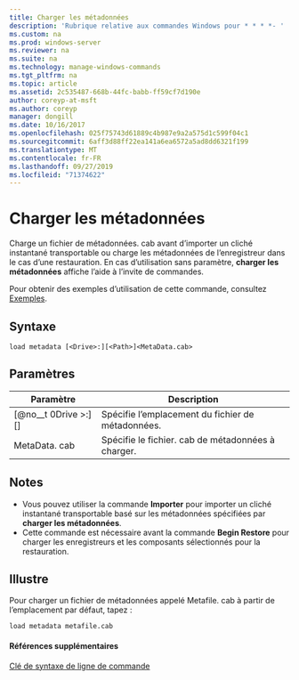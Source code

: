 ```yaml
---
title: Charger les métadonnées
description: 'Rubrique relative aux commandes Windows pour * * * *- '
ms.custom: na
ms.prod: windows-server
ms.reviewer: na
ms.suite: na
ms.technology: manage-windows-commands
ms.tgt_pltfrm: na
ms.topic: article
ms.assetid: 2c535487-668b-44fc-babb-ff59cf7d190e
author: coreyp-at-msft
ms.author: coreyp
manager: dongill
ms.date: 10/16/2017
ms.openlocfilehash: 025f75743d61889c4b987e9a2a575d1c599f04c1
ms.sourcegitcommit: 6aff3d88ff22ea141a6ea6572a5ad8dd6321f199
ms.translationtype: MT
ms.contentlocale: fr-FR
ms.lasthandoff: 09/27/2019
ms.locfileid: "71374622"
---
```

# <a name="load-metadata"></a>Charger les métadonnées



Charge un fichier de métadonnées. cab avant d’importer un cliché instantané transportable ou charge les métadonnées de l’enregistreur dans le cas d’une restauration. En cas d’utilisation sans paramètre, **charger les métadonnées** affiche l’aide à l’invite de commandes.

Pour obtenir des exemples d’utilisation de cette commande, consultez [Exemples](#BKMK_examples).

## <a name="syntax"></a>Syntaxe

```
load metadata [<Drive>:][<Path>]<MetaData.cab>
```

## <a name="parameters"></a>Paramètres

|Paramètre|Description|
|---------|-----------|
|[@no__t 0Drive >:] [<Path>]|Spécifie l’emplacement du fichier de métadonnées.|
|MetaData. cab|Spécifie le fichier. cab de métadonnées à charger.|

## <a name="remarks"></a>Notes

-   Vous pouvez utiliser la commande **Importer** pour importer un cliché instantané transportable basé sur les métadonnées spécifiées par **charger les métadonnées**.
-   Cette commande est nécessaire avant la commande **Begin Restore** pour charger les enregistreurs et les composants sélectionnés pour la restauration.

## <a name="BKMK_examples"></a>Illustre

Pour charger un fichier de métadonnées appelé Metafile. cab à partir de l’emplacement par défaut, tapez :
```
load metadata metafile.cab
```

#### <a name="additional-references"></a>Références supplémentaires

[Clé de syntaxe de ligne de commande](command-line-syntax-key.md)